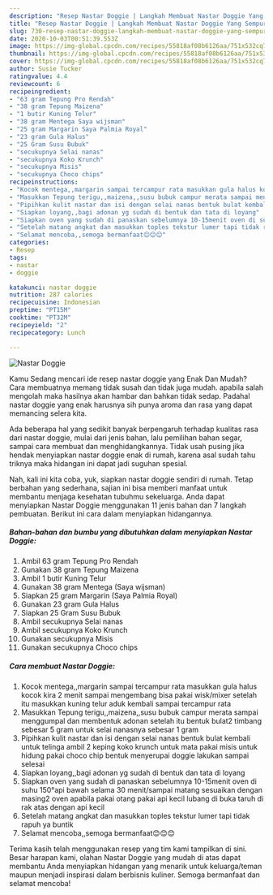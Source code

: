 ```yaml
---
description: "Resep Nastar Doggie | Langkah Membuat Nastar Doggie Yang Sempurna"
title: "Resep Nastar Doggie | Langkah Membuat Nastar Doggie Yang Sempurna"
slug: 730-resep-nastar-doggie-langkah-membuat-nastar-doggie-yang-sempurna
date: 2020-10-03T00:51:39.553Z
image: https://img-global.cpcdn.com/recipes/55818af08b6126aa/751x532cq70/nastar-doggie-foto-resep-utama.jpg
thumbnail: https://img-global.cpcdn.com/recipes/55818af08b6126aa/751x532cq70/nastar-doggie-foto-resep-utama.jpg
cover: https://img-global.cpcdn.com/recipes/55818af08b6126aa/751x532cq70/nastar-doggie-foto-resep-utama.jpg
author: Susie Tucker
ratingvalue: 4.4
reviewcount: 6
recipeingredient:
- "63 gram Tepung Pro Rendah"
- "38 gram Tepung Maizena"
- "1 butir Kuning Telur"
- "38 gram Mentega Saya wijsman"
- "25 gram Margarin Saya Palmia Royal"
- "23 gram Gula Halus"
- "25 Gram Susu Bubuk"
- "secukupnya Selai nanas"
- "secukupnya Koko Krunch"
- "secukupnya Misis"
- "secukupnya Choco chips"
recipeinstructions:
- "Kocok mentega,,margarin sampai tercampur rata masukkan gula halus kocok kira 2 menit sampai mengembang bisa pakai wisk/mixer setelah itu masukkan kuning telur aduk kembali sampai tercampur rata"
- "Masukkan Tepung terigu,,maizena,,susu bubuk campur merata sampai menggumpal dan membentuk adonan setelah itu bentuk bulat2 timbang sebesar 5 gram untuk selai nanasnya sebesar 1 gram"
- "Pipihkan kulit nastar dan isi dengan selai nanas bentuk bulat kembali untuk telinga ambil 2 keping koko krunch untuk mata pakai misis untuk hidung pakai choco chip bentuk menyerupai doggie lakukan sampai selesai"
- "Siapkan loyang,,bagi adonan yg sudah di bentuk dan tata di loyang"
- "Siapkan oven yang sudah di panaskan sebelumnya 10-15menit oven di suhu 150°api bawah selama 30 menit/sampai matang sesuaikan dengan masing2 oven apabila pakai otang pakai api kecil lubang di buka taruh di rak atas dengan api kecil"
- "Setelah matang angkat dan masukkan toples tekstur lumer tapi tidak rapuh ya buntik"
- "Selamat mencoba,,semoga bermanfaat😊😊😊"
categories:
- Resep
tags:
- nastar
- doggie

katakunci: nastar doggie 
nutrition: 287 calories
recipecuisine: Indonesian
preptime: "PT15M"
cooktime: "PT32M"
recipeyield: "2"
recipecategory: Lunch

---
```



![Nastar Doggie](https://img-global.cpcdn.com/recipes/55818af08b6126aa/751x532cq70/nastar-doggie-foto-resep-utama.jpg)

Kamu Sedang mencari ide resep nastar doggie yang Enak Dan Mudah? Cara membuatnya memang tidak susah dan tidak juga mudah. apabila salah mengolah maka hasilnya akan hambar dan bahkan tidak sedap. Padahal nastar doggie yang enak harusnya sih punya aroma dan rasa yang dapat memancing selera kita.

Ada beberapa hal yang sedikit banyak berpengaruh terhadap kualitas rasa dari nastar doggie, mulai dari jenis bahan, lalu pemilihan bahan segar, sampai cara membuat dan menghidangkannya. Tidak usah pusing jika hendak menyiapkan nastar doggie enak di rumah, karena asal sudah tahu triknya maka hidangan ini dapat jadi suguhan spesial.




Nah, kali ini kita coba, yuk, siapkan nastar doggie sendiri di rumah. Tetap berbahan yang sederhana, sajian ini bisa memberi manfaat untuk membantu menjaga kesehatan tubuhmu sekeluarga. Anda dapat menyiapkan Nastar Doggie menggunakan 11 jenis bahan dan 7 langkah pembuatan. Berikut ini cara dalam menyiapkan hidangannya.

<!--inarticleads1-->

##### Bahan-bahan dan bumbu yang dibutuhkan dalam menyiapkan Nastar Doggie:

1. Ambil 63 gram Tepung Pro Rendah
1. Gunakan 38 gram Tepung Maizena
1. Ambil 1 butir Kuning Telur
1. Gunakan 38 gram Mentega (Saya wijsman)
1. Siapkan 25 gram Margarin (Saya Palmia Royal)
1. Gunakan 23 gram Gula Halus
1. Siapkan 25 Gram Susu Bubuk
1. Ambil secukupnya Selai nanas
1. Ambil secukupnya Koko Krunch
1. Gunakan secukupnya Misis
1. Gunakan secukupnya Choco chips




<!--inarticleads2-->

##### Cara membuat Nastar Doggie:

1. Kocok mentega,,margarin sampai tercampur rata masukkan gula halus kocok kira 2 menit sampai mengembang bisa pakai wisk/mixer setelah itu masukkan kuning telur aduk kembali sampai tercampur rata
1. Masukkan Tepung terigu,,maizena,,susu bubuk campur merata sampai menggumpal dan membentuk adonan setelah itu bentuk bulat2 timbang sebesar 5 gram untuk selai nanasnya sebesar 1 gram
1. Pipihkan kulit nastar dan isi dengan selai nanas bentuk bulat kembali untuk telinga ambil 2 keping koko krunch untuk mata pakai misis untuk hidung pakai choco chip bentuk menyerupai doggie lakukan sampai selesai
1. Siapkan loyang,,bagi adonan yg sudah di bentuk dan tata di loyang
1. Siapkan oven yang sudah di panaskan sebelumnya 10-15menit oven di suhu 150°api bawah selama 30 menit/sampai matang sesuaikan dengan masing2 oven apabila pakai otang pakai api kecil lubang di buka taruh di rak atas dengan api kecil
1. Setelah matang angkat dan masukkan toples tekstur lumer tapi tidak rapuh ya buntik
1. Selamat mencoba,,semoga bermanfaat😊😊😊




Terima kasih telah menggunakan resep yang tim kami tampilkan di sini. Besar harapan kami, olahan Nastar Doggie yang mudah di atas dapat membantu Anda menyiapkan hidangan yang menarik untuk keluarga/teman maupun menjadi inspirasi dalam berbisnis kuliner. Semoga bermanfaat dan selamat mencoba!

